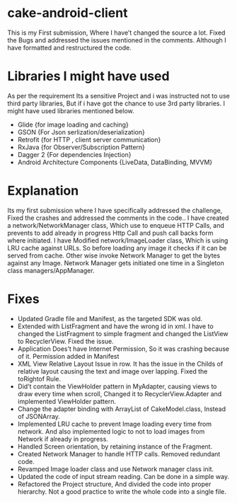 # cake-android-client

This is my First submission, Where I have’t changed the source a lot. Fixed the Bugs and addressed the issues mentioned in the comments. Although I have formatted and restructured the code.

# Libraries I might have used
As per the requirement Its a sensitive Project and i was instructed not to use third party libraries, But if i have got the chance to use 3rd party libraries. I might have used libraries mentioned below.
	
* Glide {for image loading and caching}
* GSON {For Json serlization/deserialization}
* Retrofit {for HTTP , client server communication}
* RxJava {for Observer/Subscription Pattern}
* Dagger 2 {For dependencies Injection}
* Android Architecture Components {LiveData, DataBinding, MVVM}


# Explanation
Its my first submission where I have specifically addressed the challenge, Fixed the crashes and addressed the comments in the code..
I have created a network/NetworkManager class, Which use to enqueue HTTP Calls, and prevents to add already in progress Http Call and push call backs form where initiated.
I have Modified  network/ImageLoader class, Which is using LRU cache against URLs. So before loading any image it checks if it can be served from cache. Other wise invoke Network Manager to get the bytes against any Image.
Network Manager gets initiated one time in a Singleton class managers/AppManager.

# Fixes
* Updated Gradle file and Manifest, as the targeted SDK was old.
* Extended with ListFragment and have the wrong id in xml. I have to changed the ListFragment to simple fragment and changed the ListView to RecyclerView. Fixed the issue.
* Application Does’t have Internet Permission, So it was crashing because of it. Permission added in Manifest
* XML View Relative Layout Issue in row. It has the issue in the Childs of relative layout causing the text and image over lapping. Fixed the toRightof Rule.
* Did’t contain the ViewHolder pattern in MyAdapter, causing views to draw every time when scroll, Changed it to RecyclerView.Adapter and implemented ViewHolder pattern.
* Change the adapter binding with ArrayList of CakeModel.class, Instead of JSONArray.
* Implemented LRU cache to prevent Image loading every time from network. And also implemented logic to not to load images from Network if already in  progress.
* Handled Screen orientation, by retaining instance of the Fragment.
* Created Network Manager to handle HTTP calls. Removed redundant code.
* Revamped Image loader class and use Network manager class init.
* Updated the code of input stream reading. Can be done in a simple way.
* Refactored the Project structure, And divided the code into proper hierarchy. Not a good practice to write the whole code into a single file.
